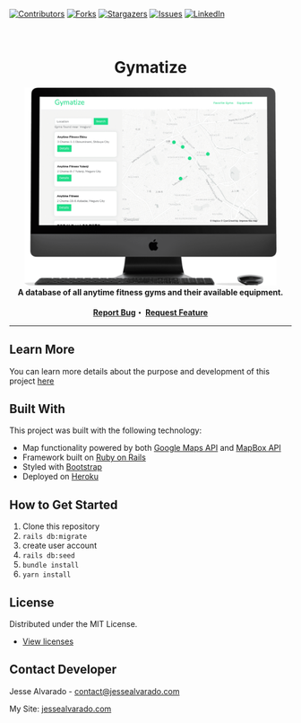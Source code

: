 <div id="top"></div>

[![Contributors][contributors-shield]][contributors-url]
[![Forks][forks-shield]][forks-url]
[![Stargazers][stars-shield]][stars-url]
[![Issues][issues-shield]][issues-url]
[![LinkedIn][linkedin-shield]][linkedin-url]

<!-- PROJECT LOGO -->
<br />
<div align="center">
  <h1 align="center">Gymatize</h1>
  
  <img src="preview.png" width="450">
  <br />

  <strong align="center">
    A database of all anytime fitness gyms and their available equipment.
<br/><br/>
   <a href="https://github.com/alvara/gymatize/issues">Report Bug</a>・
   <a href="https://github.com/alvara/gymatize/issues">Request Feature</a>
  </strong>
</div>
<hr>

<!-- ABOUT THE PROJECT -->
## Learn More
You can learn more details about the purpose and development of this project [here](https://jessealvarado.com/portfolio/gymatize)

## Built With

This project was built with the following technology:

* Map functionality powered by both [Google Maps API](https://developers.google.com/maps) and [MapBox API](https://docs.mapbox.com/api/overview/)
* Framework built on [Ruby on Rails](https://rubyonrails.org/)
* Styled with [Bootstrap](https://getbootstrap.com)
* Deployed on [Heroku](https://heroku.com/)

## How to Get Started
1. Clone this repository
2. `rails db:migrate`
3. create user account 
4. `rails db:seed`
5. `bundle install`
6. `yarn install`

<!-- LICENSE -->
## License

Distributed under the MIT License.
* [View licenses](https://choosealicense.com)

<!-- CONTACT -->
## Contact Developer

Jesse Alvarado - contact@jessealvarado.com

My Site: [jessealvarado.com](https://jessealvarado.com)

<!-- MARKDOWN LINKS & IMAGES -->
<!-- https://www.markdownguide.org/basic-syntax/#reference-style-links -->
[contributors-shield]: https://img.shields.io/github/contributors/alvara/gymatize.svg?style=for-the-badge
[contributors-url]: https://github.com/alvara/artistible/graphs/contributors
[forks-shield]: https://img.shields.io/github/forks/alvara/gymatize.svg?style=for-the-badge
[forks-url]: https://github.com/alvara/gymatize/network/members
[stars-shield]: https://img.shields.io/github/stars/alvara/gymatize.svg?style=for-the-badge
[stars-url]: https://github.com/alvara/gymatize/stargazers
[issues-shield]: https://img.shields.io/github/issues/alvara/gymatize.svg?style=for-the-badge
[issues-url]: https://github.com/alvara/gymatize/issues
[license-shield]: https://img.shields.io/github/license/alvara/gymatize.svg?style=for-the-badge
[license-url]: https://github.com/alvara/alvara/gymatize/blob/master/LICENSE.txt
[linkedin-shield]: https://img.shields.io/badge/-LinkedIn-black.svg?style=for-the-badge&logo=linkedin&colorB=555
[linkedin-url]: https://linkedin.com/in/jesse-alvarado
[product-screenshot]: images/screenshot.png


